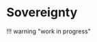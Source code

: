 # Sovereignty


!!! warning "work in progress"



<!--

Lord Jesus Christ
Son of the living God
Have mercy on me, a sinner


In the year 2525
If man is still alive...

What does commerce look like?
Do you need an on-chain transaction to receive
 lightning payments?
If yes, this is a scaling problem.
Can a user receive lightning payments from
 an existing channe
That is, can a channel support multiple
 users?
The equivalent of a HD wallet for lightning.
In other words, an existing channel could then
 add multiple parties as potential recipients.

Perhaps this is best thought of as a layer 3.
The lightning transactions are always 2-2 multisig
 being bounced back and forth.
This is the game of sovereigns.
What's missing is your % of that.

~50 million sovereigns
12 billion subjects, all working with
 one or more sovereigns.

How does the sovereign pay their subjects?
157-million transactions per year, maybe 10-1000
times the number of transaction outputs.
In other words, the average sovereign has 1000
 outputs per lightning channel.
If each output could be put into an L3 lightning
 wallet, then all subjects could easily work
 for one or more sovereigns.
The L3 wallet is just a Bitcoin wallet, an
 address is used as the basis of their L3
 payments.
Make as many as you want, the L3 takes those
 as pseudonymous payment destinations, creating
 payments based on an address and a UTXO.
You can get paid only when there's a UTXO
 cryptographically signed to your address
 and part of the existing channel.
L3 simply needs to ensure no double spending,
 exactly as L2 does. Make a lightning payment
 and use that designate L3 funds?
This way an employer locks real wealth to your
 address, with a covenant for you to get paid,
 should you deliver the work.
Once the money is yours, it's yours... 
You can be a sovereign if you so choose, or
 just sace and spend it on L3 rails







-->
